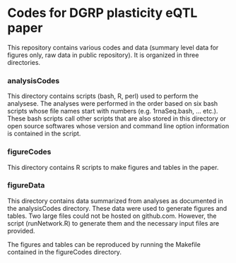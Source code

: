 # Codes for DGRP plasticity eQTL paper

This repository contains various codes and data (summary level data for figures only, raw data in public repository). It is organized in three directories.

### analysisCodes

This directory contains scripts (bash, R, perl) used to perform the analysese. The analyses were performed in the order based on six bash scripts whose file names start with numbers (e.g. 1rnaSeq.bash, ... etc.). These bash scripts call other scripts that are also stored in this directory or open source softwares whose version and command line option information is contained in the script.

### figureCodes

This directory contains R scripts to make figures and tables in the paper.

### figureData

This directory contains data summarized from analyses as documented in the analysisCodes directory. These data were used to generate figures and tables. Two large files could not be hosted on github.com. However, the script (runNetwork.R) to generate them and the necessary input files are provided.

The figures and tables can be reproduced by running the Makefile contained in the figureCodes directory.
